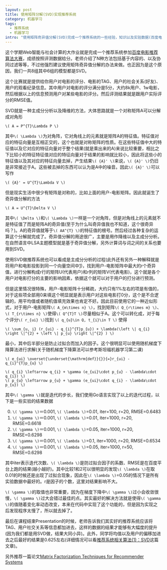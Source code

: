 ```yaml
--- 
layout: post
title: 使用矩阵分解(SVD)实现推荐系统
category: 机器学习
tags:
  - 推荐系统
  - 机器学习
intro: "使用矩阵奇异值分解(SVD)完成一个推荐系统的一些经验，知识以及实验数据(百度电影推荐算法大赛)。"
---
```


这个学期Web智能与社会计算的大作业就是完成一个推荐系统参加[百度电影推荐算法大赛](http://openresearch.baidu.com/activityindex.jhtml?channelId=300)，成绩按照评测数据给分。老师介绍了N种方法包括基于内容的、以及协同过滤等等，不过他强烈建议使用矩阵奇异值分解的办法来做。也正因为是这个原因，我们一共8组其中6组的模型都是SVD。

这个比赛就是提供给你用户对电影的评分、电影的TAG、用户的社会关系(好友)、用户的观看纪录信息。其中用户对电影的评分满分是5分，大约8k用户、1w电影，然后根据以上的信息预测用户对某些电影的评分。然后评测结果就是跟用户实际评分的RMSE值。

SVD就是一种主成分分析以及降维的方法，大体思路就是一个对称矩阵A可以分解成对角形

`\( A = P^{T}\Lambda P \)`

其中`\( \Lambda \)`为对角阵，它对角线上的元素就是矩阵A的特征值。特征值对应的特征向量是互相正交的，这个也就是对称矩阵的性质。在这些特征值中大的特征值以及它对应的特征向量对于整个结果(就是乘出来的A)来说比较重要，相比之下比较小的特征特征值对应的特征向量对于结果的影响就比较小，因此将这些小的特征值以及其对应的特征向量去掉，产生结果`\( {A}' \)`来说，`\( {A}' \)`仍旧是非常接近于A。这些被去掉的东西可以认为是A中的噪音。因此`\( {A}' \)`可以写作

`\( {A}' = U^{T}\Lambda V \)`

但是现实生活中很少有矩阵是对称的，比如上面的用户-电影矩阵。因此就诞生了奇异值分解的方法

`\( A = U^{T}\Delta V \)`

其中`\( \Delta \)`和`\( \Lambda \)`一样是一个对角阵，但是对角线上的元素就不是特征值了而是矩阵A的奇异值(至于为什么叫奇异值我也不知道，这个很奇异吗？)。A的奇异值就等于`\( AA^{T} \)`的特征值的根号。然后经过各种复杂的运算这个分解就完成了。奇异值分解的用途很广，主要是用作降维以及主成分分析。在自然语言中LSA主题模型就是基于奇异值分解，另外计算词与词之间的关系也要用到SVD。

使用SVD做推荐系统也可以看成是主成分分析的过程(此外还有另外一种解释就是将用户和电影投影到同一个向量空间中[1])，找到用户-电影矩阵中最大的r个奇异值，进行分解构成r行的矩阵U(代表用户)和r列的矩阵V(代表电影)，这个就是各个用户对电影打分的主要的影响因素，依据这个就可以对于用户的打分进行预测。

但是这里情况很特殊，用户-电影矩阵十分稀疏，大约只有1%左右的项是有值的，对于这些项全部用0来填这个明显就是表示用户对这些电影打0分，这个是不合逻辑的，用平均值或者随机值填充效果也肯定不好。因此目前使用它的一种近似形式，对于用户-电影矩阵`\( A_{m\times n} \)`，找到矩阵`\( Q_{r\times m} \)`、`\( T_{r\times n} \)`使得`\( Q^{T}T \)`尽量相似于A。这个可以转化成，对于每个评分`\( r_{ui} \)`找到 `\( q_{u}\in Q, t_{i}\in T \)` 使得

`\( \sum_{u, i} (r_{ui} - q_{i}^{T}p_{u}) + \lambda(\left \| q_{i} \right \|^{2} + \left \| p_{u} \right \|^{2} ) \)`

最小，其中后半部分是防止过拟合而加入的因子。这个很明显可以使用随机梯度下降算法进行求解(关于随机梯度下降算法可以参考斯坦福机器学习第二课)

`\( e_{ui} \overset{\underset{\mathrm{def}}{}}{=}r_{ui} - q_{i}^{T}p_{u} \)`

`\( q_{i} \leftarrow q_{i} + \gamma (e_{ui}\cdot p_{u} - \lambda\cdot q_{i}) \)`  
`\( p_{u} \leftarrow p_{u} + \gamma (e_{ui}\cdot q_{i} - \lambda\cdot p_{u}) \)`

其中`\( \gamma \)`就是迭代的步长，我们使用Go语言实现了以上的迭代过程，以下是一些实验的结果数据

0. `\( \gamma \)`＝0.001,  `\( \lambda \)`=0.01, iter=100, r=20, RMSE=0.6483
0. `\( \gamma \)`＝0.001,  `\( \lambda \)`=0.01, iter=1000, r=20, RMSE=0.6618
0. `\( \gamma \)`＝0.001,  `\( \lambda \)`=0.05, iter=1000, r=20, RMSE=0.6298
0. `\( \gamma \)`＝0.001,  `\( \lambda \)`=0.1, iter=1000, r=20, RMSE=0.6534
0. `\( \gamma \)`＝0.001,  `\( \lambda \)`=0.05, iter=1000, r=50, RMSE=0.6298

其中iter表示迭代次数、`\( \lambda \)`是防过拟合因子的系数、RMSE是在百度平台上跑的结果(越小越好)。其中比较1和2可以很明显的发现`\( \lambda \)`在取0.01的时候还是出现了过拟合现象，因此在`\( \lambda \)`=0.05的情况下是所有实验数据中最好的。r是因子的个数，这里对结果影响不大。

`\( \gamma \)`的取值也非常重要，因为在梯度下降中`\( \gamma \)`过小会收敛很慢，`\( \gamma \)`过大会错过最佳的点。其实最好的解决方法就是使得`\( \gamma \)`的值随着变化率动态改变，本来在代码中实现了这个功能的，但是因为实现之后发现程序太慢了，所以就去掉了。

最后在课程结束Presentation的时候，老师告诉我们其实好的推荐系统应该将TAG、用户社交关系等信息都加进去，这样的数据的结果才能够有大幅度的提升(因为我们都是用SVD做，结果大同小异)。此外，同学将均值以及用户的偏移加进去之后最好的结果是0.625左右(详细情况可以看[推荐系统相关算法(1)：SVD](http://www.cnblogs.com/FengYan/archive/2012/05/06/2480664.html)这篇文章)。

另外推荐一篇论文[Matrix Factorization Techniques for Recommender Systems][1]


[1]: www2.research.att.com/~volinsky/papers/ieeecomputer.pdf‎

